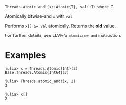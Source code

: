 ```
Threads.atomic_and!(x::Atomic{T}, val::T) where T
```

Atomically bitwise-and `x` with `val`

Performs `x[] &= val` atomically. Returns the **old** value.

For further details, see LLVM's `atomicrmw and` instruction.

# Examples

```jldoctest
julia> x = Threads.Atomic{Int}(3)
Base.Threads.Atomic{Int64}(3)

julia> Threads.atomic_and!(x, 2)
3

julia> x[]
2
```
